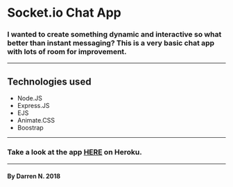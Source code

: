 # Socket.io Chat App

### I wanted to create something dynamic and interactive so what better than instant messaging? This is a very basic chat app with lots of room for improvement. 
---
## Technologies used
- Node.JS
- Express.JS
- EJS
- Animate.CSS
- Boostrap
---
### Take a look at the app [HERE](https://jenkinsandjonez.herokuapp.com/) on Heroku. 
---
#### By Darren N. 2018
